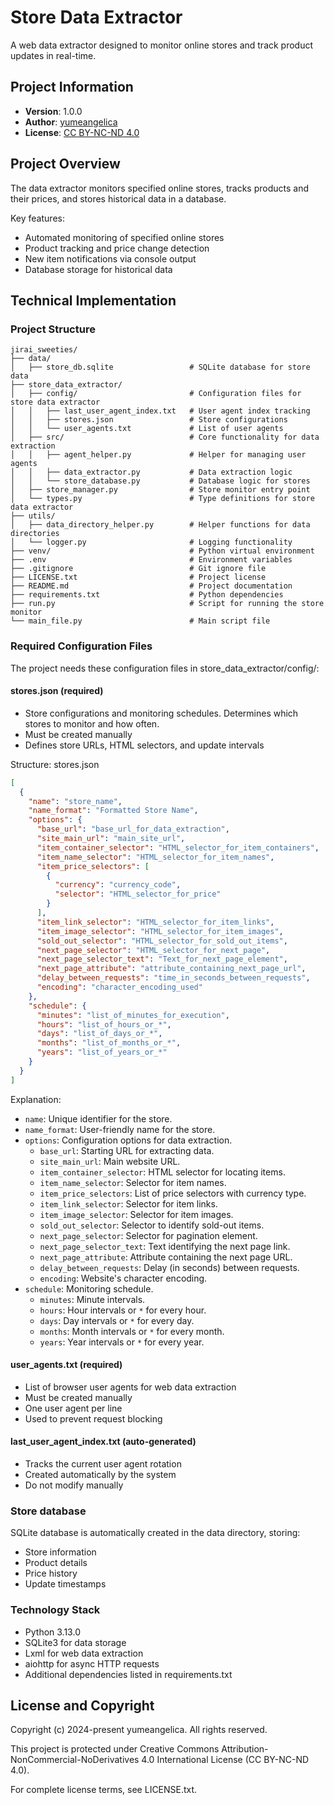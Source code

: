 # Store Data Extractor

A web data extractor designed to monitor online stores and track product updates in real-time.

## Project Information

- **Version**: 1.0.0
- **Author**: [yumeangelica](https://github.com/yumeangelica)
- **License**: [CC BY-NC-ND 4.0](LICENSE.txt)

## Project Overview

The data extractor monitors specified online stores, tracks products and their prices, and stores historical data in a database.

Key features:

- Automated monitoring of specified online stores
- Product tracking and price change detection
- New item notifications via console output
- Database storage for historical data

## Technical Implementation

### Project Structure

```
jirai_sweeties/
├── data/
│   ├── store_db.sqlite                 # SQLite database for store data
├── store_data_extractor/
│   ├── config/                         # Configuration files for store data extractor
│   │   ├── last_user_agent_index.txt   # User agent index tracking
│   │   ├── stores.json                 # Store configurations
│   │   └── user_agents.txt             # List of user agents
│   ├── src/                            # Core functionality for data extraction
│   │   ├── agent_helper.py             # Helper for managing user agents
│   │   ├── data_extractor.py           # Data extraction logic
│   │   └── store_database.py           # Database logic for stores
│   ├── store_manager.py                # Store monitor entry point
│   └── types.py                        # Type definitions for store data extractor
├── utils/
│   ├── data_directory_helper.py        # Helper functions for data directories
│   └── logger.py                       # Logging functionality
├── venv/                               # Python virtual environment
├── .env                                # Environment variables
├── .gitignore                          # Git ignore file
├── LICENSE.txt                         # Project license
├── README.md                           # Project documentation
├── requirements.txt                    # Python dependencies
├── run.py                              # Script for running the store monitor
└── main_file.py                        # Main script file
```

### Required Configuration Files

The project needs these configuration files in store_data_extractor/config/:

#### stores.json (required)

- Store configurations and monitoring schedules. Determines which stores to monitor and how often.
- Must be created manually
- Defines store URLs, HTML selectors, and update intervals

Structure:
stores.json

```json
[
  {
    "name": "store_name",
    "name_format": "Formatted Store Name",
    "options": {
      "base_url": "base_url_for_data_extraction",
      "site_main_url": "main_site_url",
      "item_container_selector": "HTML_selector_for_item_containers",
      "item_name_selector": "HTML_selector_for_item_names",
      "item_price_selectors": [
        {
          "currency": "currency_code",
          "selector": "HTML_selector_for_price"
        }
      ],
      "item_link_selector": "HTML_selector_for_item_links",
      "item_image_selector": "HTML_selector_for_item_images",
      "sold_out_selector": "HTML_selector_for_sold_out_items",
      "next_page_selector": "HTML_selector_for_next_page",
      "next_page_selector_text": "Text_for_next_page_element",
      "next_page_attribute": "attribute_containing_next_page_url",
      "delay_between_requests": "time_in_seconds_between_requests",
      "encoding": "character_encoding_used"
    },
    "schedule": {
      "minutes": "list_of_minutes_for_execution",
      "hours": "list_of_hours_or_*",
      "days": "list_of_days_or_*",
      "months": "list_of_months_or_*",
      "years": "list_of_years_or_*"
    }
  }
]
```

Explanation:

- `name`: Unique identifier for the store.
- `name_format`: User-friendly name for the store.
- `options`: Configuration options for data extraction.
  - `base_url`: Starting URL for extracting data.
  - `site_main_url`: Main website URL.
  - `item_container_selector`: HTML selector for locating items.
  - `item_name_selector`: Selector for item names.
  - `item_price_selectors`: List of price selectors with currency type.
  - `item_link_selector`: Selector for item links.
  - `item_image_selector`: Selector for item images.
  - `sold_out_selector`: Selector to identify sold-out items.
  - `next_page_selector`: Selector for pagination element.
  - `next_page_selector_text`: Text identifying the next page link.
  - `next_page_attribute`: Attribute containing the next page URL.
  - `delay_between_requests`: Delay (in seconds) between requests.
  - `encoding`: Website's character encoding.
- `schedule`: Monitoring schedule.
  - `minutes`: Minute intervals.
  - `hours`: Hour intervals or `*` for every hour.
  - `days`: Day intervals or `*` for every day.
  - `months`: Month intervals or `*` for every month.
  - `years`: Year intervals or `*` for every year.

#### user_agents.txt (required)

- List of browser user agents for web data extraction
- Must be created manually
- One user agent per line
- Used to prevent request blocking

#### last_user_agent_index.txt (auto-generated)

- Tracks the current user agent rotation
- Created automatically by the system
- Do not modify manually

### Store database

SQLite database is automatically created in the data directory, storing:

- Store information
- Product details
- Price history
- Update timestamps

### Technology Stack

- Python 3.13.0
- SQLite3 for data storage
- Lxml for web data extraction
- aiohttp for async HTTP requests
- Additional dependencies listed in requirements.txt

## License and Copyright

Copyright (c) 2024-present yumeangelica. All rights reserved.

This project is protected under Creative Commons Attribution-NonCommercial-NoDerivatives 4.0 International License (CC BY-NC-ND 4.0).

For complete license terms, see LICENSE.txt.
